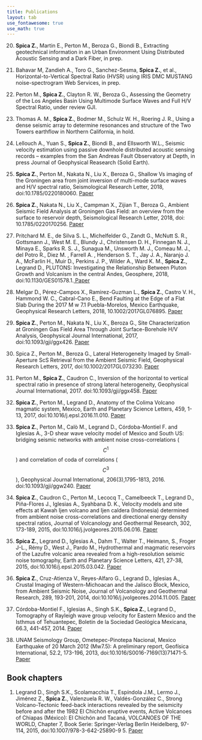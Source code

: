 ```yaml
---
title: Publications
layout: tab
use_fontawesome: true
use_math: true
---
```

20. **Spica Z.**, Martin E., Perton M., Beroza G., Biondi B., Extracting geotechnical information in an Urban Environment Using Distributed Acoustic Sensing and a Dark Fiber, in prep. 

19. Bahavar M, Zandieh A., Toro G., Sanchez-Sesma, **Spica Z.**, et al., Horizontal-to-Vertical Spectral Ratio (HVSR) using IRIS DMC MUSTANG noise-spectrogram Web Services, in prep. 

18. Perton M., **Spica Z.**, Clayton R. W., Beroza G., Assessing the Geometry of the Los Angeles Basin Using Multimode Surface Waves and Full H/V Spectral Ratio, under review GJI.

17. Thomas A. M., **Spica Z.**, Bodmer M., Schulz W. H., Roering J. R., Using a dense seismic array to determine resonances and structure of the Two Towers earthflow in Northern California, in hold. 

16. Lellouch A., Yuan S., **Spica Z.**, Biondi B., and Ellsworth W.L., Seismic velocity estimation using passive downhole distributed acoustic sensing records – examples from the San Andreas Fault Observatory at Depth, in press Journal of Geophysical Reasearch (Solid Earth). 

15. **Spica Z.**, Perton M., Nakata N., Liu X., Beroza G., Shallow Vs imaging of the Groningen area from joint inversion of multi-mode surface waves and H/V spectral ratio, Seismological Research Letter, 2018, doi:10.1785/0220180060. <a href="https://drive.google.com/open?id=1SIf5uoR2gKO0vjCJnGVpFw8mMwJl2szL" target="_blank"><i class="fa fa-file-pdf"></i> Paper</a>

14. **Spica Z.**, Nakata N., Liu X., Campman X., Zijian T., Beroza G., Ambient Seismic Field Analysis at Groningen Gas Field: an overview from the surface to reservoir depth, Seismological Research Letter, 2018, doi: 10.1785/0220170256. <a href="https://drive.google.com/open?id=1roXfagn5u21iyziD7XVCd3pknYTs9mTl" target="_blank"><i class="fa fa-file-pdf"></i> Paper</a>

13. Pritchard M. E., de Silva S. L., Michelfelder G., Zandt G., McNutt S. R., Gottsmann J., West M. E., Blundy J., Christensen D. H., Finnegan N. J., Minaya E., Sparks R. S. J., Sunagua M., Unsworth M. J., Comeau M. J., del Potro R., Diez M. , Farrell A. , Henderson S. T., Jay J. A., Naranjo J. A., McFarlin H., Muir D., Perkins J. P., Wilder A., Ward K. M., **Spica Z.**, Legrand D., PLUTONS: Investigating the Relationship Between Pluton Growth and Volcanism in the central Andes, Geosphere, 2018, doi:10.1130/GES01578.1.<a href="https://drive.google.com/open?id=1iwdobXT7rL9fmeWXeIY1krAHEeSLEG7x" target="_blank"><i class="fa fa-file-pdf"></i> Paper</a>

12. Melgar D., Pérez-Campos X., Ramirez-Guzman L., **Spica Z.**, Castro V. H., Hammond W. C., Cabral-Cano E., Bend Faulting at the Edge of a Flat Slab During the 2017 M w 7.1 Puebla-Morelos, Mexico Earthquake, Geophysical Research Letters, 2018, 10.1002/2017GL076895. <a href="https://drive.google.com/open?id=1lwOybhX3rAlSUuIbtg70Bn-diEaTbmiv" target="_blank"><i class="fa fa-file-pdf"></i> Paper</a>

11. **Spica Z.**, Perton M., Nakata N., Liu X., Beroza G., Site Characterization at Groningen Gas Field Area Through Joint Surface-Borehole H/V Analysis, Geophysical Journal International, 2017, doi:10.1093/gji/ggx426. <a href="https://drive.google.com/open?id=1BnT9XFHOWSnuM1l2OEM2JccngRdXi51k" target="_blank"><i class="fa fa-file-pdf"></i> Paper</a>

10. Spica Z., Perton M., Beroza G., Lateral Heterogeneity Imaged by Small-Aperture ScS Retrieval from the Ambient Seismic Field, Geophysical Research Letters, 2017, doi:10.1002/2017GL073230. <a href="https://drive.google.com/open?id=0B9EECE2zCPBqcTFlMW1sSlk0bXM" target="_blank"><i class="fa fa-file-pdf"></i> Paper</a>

9. Perton M., **Spica Z.**, Caudron C., Inversion of the horizontal to vertical spectral ratio in presence of strong lateral heterogeneity, Geophysical Journal International, 2017. doi:10.1093/gji/ggx458. <a href="https://drive.google.com/open?id=1p_FLRT6wCYuEyXzxfp8z0LoGqT7t5thv" target="_blank"><i class="fa fa-file-pdf"></i> Paper</a>

8. **Spica Z.**, Perton M., Legrand D., Anatomy of the Colima Volcano magmatic system, Mexico, Earth and Planetary Science Letters, 459, 1-13, 2017, doi:10.1016/j.epsl.2016.11.010. <a href="https://drive.google.com/open?id=0B9EECE2zCPBqZS01VUtabmNCWW8" target="_blank"><i class="fa fa-file-pdf"></i> Paper</a>

7. **Spica Z.**, Perton M., Calò M., Legrand D., Córdoba-Montiel F. and Iglesias A., 3-D shear wave velocity model of Mexico and South US: bridging seismic networks with ambient noise cross-correlations ($$C^1$$) and correlation of coda of correlations ($$C^3$$), Geophysical Journal International, 206(3),1795-1813, 2016. doi:10.1093/gji/ggw240. <a href="https://drive.google.com/open?id=0B9EECE2zCPBqSEhxa0pmR0locDQ" target="_blank"><i class="fa fa-file-pdf"></i> Paper</a>

6. **Spica Z.**, Caudron C., Perton M., Lecocq T., Camelbeeck T., Legrand D., Piña-Flores J., Iglesias A., Syahbana D. K., Velocity models and site effects at Kawah Ijen volcano and Ijen caldera (Indonesia) determined from ambient noise cross-correlations and directional energy density spectral ratios, Journal of Volcanology and Geothermal Research, 302, 173-189, 2015, doi:10.1016/j.jvolgeores.2015.06.016. <a href="https://drive.google.com/open?id=0B9EECE2zCPBqdkxndUk2dDgtOTQ" target="_blank"><i class="fa fa-file-pdf"></i> Paper</a>

5. **Spica Z.**, Legrand D., Iglesias A., Dahm T., Walter T., Heimann, S., Froger J-L., Rémy D., West J., Pardo M., Hydrothermal and magmatic reservoirs of the Lazufre volcanic area revealed from a high-resolution seismic noise tomography, Earth and Planetary Science Letters, 421, 27-38, 2015, doi:10.1016/j.epsl.2015.03.042. <a href="https://drive.google.com/open?id=0B9EECE2zCPBqc2g2bnp6S2QtYlE" target="_blank"><i class="fa fa-file-pdf"></i> Paper</a>

4. **Spica Z.**, Cruz-Atienza V., Reyes-Alfaro G., Legrand D., Iglesias A., Crustal Imaging of Western-Michoacan and the Jalisco Block, Mexico, from Ambient Seismic Noise, Journal of Volcanology and Geothermal Research, 289, 193-201, 2014, doi:10.1016/j.jvolgeores.2014.11.005. <a href="https://drive.google.com/open?id=0B9EECE2zCPBqWXlPLUZmOHRldVk" target="_blank"><i class="fa fa-file-pdf"></i> Paper</a>

3. Córdoba-Montiel F., Iglesias A., Singh S.K., **Spica Z.**, Legrand D., Tomography of Rayleigh wave group velocity for Eastern Mexico and the Isthmus of Tehuantepec, Boletín de la Sociedad Geológica Mexicana, 66.3, 441-457, 2014. <a href="https://drive.google.com/open?id=0B9EECE2zCPBqNUl2T2s2WWxua1k" target="_blank"><i class="fa fa-file-pdf"></i> Paper</a>

2. UNAM Seismology Group, Ometepec-Pinotepa Nacional, Mexico Earthquake of 20 March 2012 (Mw7.5): A preliminary report, Geofísica International, 52.2, 173-196, 2013, doi:10.1016/S0016-7169(13)71471-5. <a href="https://drive.google.com/open?id=0B9EECE2zCPBqM2poaEpOeXMyc3c" target="_blank"><i class="fa fa-file-pdf"></i> Paper</a>

<h2>Book chapters</h2>

1. Legrand D., Singh S.K., Scolamacchia T., Espíndola J.M., Lermo J., Jiménez Z., **Spica Z.**, Valenzuela R. W., Valdés-González C., Strong Volcano-Tectonic feed-back interactions revealed by the seismicity before and after the 1982 El Chichón eruptive events, Active Volcanoes of Chiapas (México): El Chichón and Tacaná, VOLCANOES OF THE WORLD, Chapter 7, Book Serie: Springer-Verlag Berlin Heidelberg, 97-114, 2015, doi:10.1007/978-3-642-25890-9 5.   <a href="https://drive.google.com/open?id=0B9EECE2zCPBqV1dKQ0pYM0huZ2s" target="_blank"><i class="fa fa-file-pdf"></i> Paper</a>
